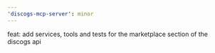```yaml
---
'discogs-mcp-server': minor
---
```


feat: add services, tools and tests for the marketplace section of the discogs api
